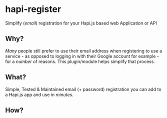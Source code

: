 # hapi-register

Simplify (*email*) registration for your Hapi.js based web Application or API

## Why?

*Many* people still prefer to use their email address when registering
to use a service - as opposed to logging in with their Google account
for example - for a *number* of reasons.
This plugin/module helps simplify that process.

## What?

Simple, Tested & Maintained email (+ password) registration you can add
to a Hapi.js app and use in *minutes*.


## How?
